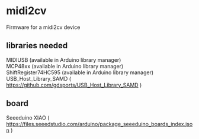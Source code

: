 # midi2cv
Firmware for a midi2cv device

## libraries needed
MIDIUSB (available in Arduino library manager)  
MCP48xx (available in Arduino library manager)  
ShiftRegister74HC595 (available in Arduino library manager)  
USB_Host_Library_SAMD ( https://github.com/gdsports/USB_Host_Library_SAMD )  

## board
Seeeduino XIAO ( https://files.seeedstudio.com/arduino/package_seeeduino_boards_index.json )

